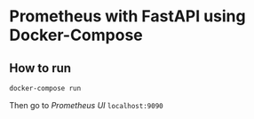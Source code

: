 # Prometheus with FastAPI using Docker-Compose



## How to run

```bash
docker-compose run
```

Then go to *Prometheus UI* `localhost:9090`